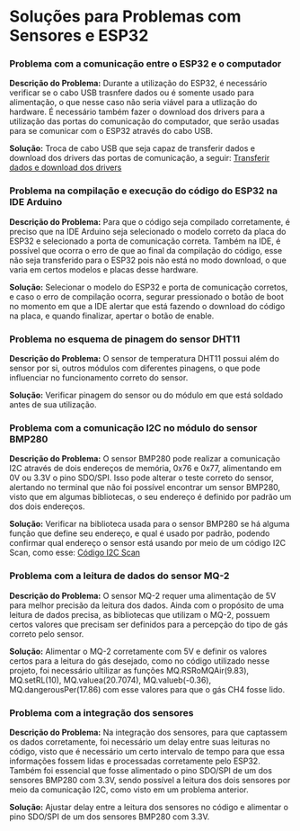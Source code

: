 # Soluções para Problemas com Sensores e ESP32

### Problema com a comunicação entre o ESP32 e o computador

**Descrição do Problema:** Durante a utilização do ESP32, é necessário verificar se o cabo USB trasnfere dados ou é somente usado
para alimentação, o que nesse caso não seria viável para a utlização do hardware. É necessário também fazer o download dos drivers
para a utilização das portas do comunicação do computador, que serão usadas para se comunicar com o ESP32 através do cabo USB.

**Solução:** Troca de cabo USB que seja capaz de transferir dados e download dos drivers das portas de comunicação, a seguir: [Transferir dados e download dos drivers](https://www.silabs.com/developers/usb-to-uart-bridge-vcp-drivers?tab=downloads)

### Problema na compilação e execução do código do ESP32 na IDE Arduino

**Descrição do Problema:** Para que o código seja compilado corretamente, é preciso que na IDE Arduino seja selecionado o modelo correto
da placa do ESP32 e selecionado a porta de comunicação correta. Também na IDE, é possível que ocorra o erro de que ao final da compilação
do código, esse não seja transferido para o ESP32 pois não está no modo download, o que varia em certos modelos e placas desse hardware.

**Solução:** Selecionar o modelo do ESP32 e porta de comunicação corretos, e caso o erro de compilação ocorra, segurar pressionado o botão
de boot no momento em que a IDE alertar que está fazendo o download do código na placa, e quando finalizar, apertar o botão de enable.

### Problema no esquema de pinagem do sensor DHT11

**Descrição do Problema:** O sensor de temperatura DHT11 possui além do sensor por si, outros módulos com diferentes pinagens, o que pode
influenciar no funcionamento correto do sensor.

**Solução:** Verificar pinagem do sensor ou do módulo em que está soldado antes de sua utilização.

### Problema com a comunicação I2C no módulo do sensor BMP280

**Descrição do Problema:** O sensor BMP280 pode realizar a comunicação I2C através de dois endereços de memória, 0x76 e 0x77,
alimentando em 0V ou 3.3V o pino SDO/SPI. Isso pode alterar o teste correto do sensor, alertando no terminal que não foi 
possível encontrar um sensor BMP280, visto que em algumas bibliotecas, o seu endereço é definido por padrão um dos dois endereços.

**Solução:** Verificar na biblioteca usada para o sensor BMP280 se há alguma função que define seu endereço, e qual é usado por padrão, podendo confirmar qual endereço o sensor está usando por meio de um código I2C Scan, como esse: [Código I2C Scan](https://learn.adafruit.com/scanning-i2c-addresses/arduino)

### Problema com a leitura de dados do sensor MQ-2

**Descrição do Problema:** O sensor MQ-2 requer uma alimentação de 5V para melhor precisão da leitura dos dados. Ainda com o propósito
de uma leitura de dados precisa, as bibliotecas que utilizam o MQ-2, possuem certos valores que precisam ser definidos para
a percepção do tipo de gás correto pelo sensor.

**Solução:** Alimentar o MQ-2 corretamente com 5V e definir os valores certos para a leitura do gás desejado, como no código utilizado nesse
projeto, foi necessário ultilizar as funções MQ.RSRoMQAir(9.83), MQ.setRL(10), MQ.valuea(20.7074), MQ.valueb(-0.36), MQ.dangerousPer(17.86)
com esse valores para que o gás CH4 fosse lido.

### Problema com a integração dos sensores

**Descrição do Problema:** Na integração dos sensores, para que captassem os dados corretamente, foi necessário um delay entre suas leituras
no código, visto que é necessário um certo intervalo de tempo para que essa informações fossem lidas e processadas corretamente pelo ESP32.
Também foi essencial que fosse alimentado o pino SDO/SPI de um dos sensores BMP280 com 3.3V, sendo possível a leitura dos dois sensores por
meio da comunicação I2C, como visto em um problema anterior.

**Solução:** Ajustar delay entre a leitura dos sensores no código e alimentar o pino SDO/SPI de um dos sensores BMP280 com 3.3V.